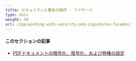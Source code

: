 ```yaml
---
title: セキュリティと署名の操作 - ファサード
type: docs
weight: 30
url: /cpp/working-with-security-and-signatures-facades/
---
```

#### **このセクションの記事**

- [PDFドキュメントの暗号化、復号化、および特権の設定](/pdf/cpp/encrypt-decrypt-and-set-privileges-on-pdf-documents/)